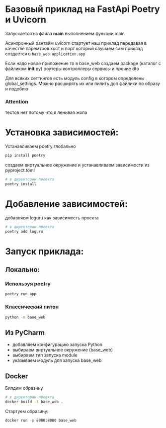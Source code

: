 # Базовый приклад на FastApi Poetry и Uvicorn

Запускается из файла __main__ выполнением функции main

Асинхронный рантайм uvicorn стартует наш приклад передавая в качестве паремтров хост и порт который слушаем
сам приклад создается в `base_web.application.app`

Если надо новое приложение то в base_web создаем package (каталог с файликом __init__.py) роутеры контроллеры сервисы и прочие dto

Для всяких сеттингов есть модуль config в котором определены global_settings.
Можно расширять их или пилить доп файлики по образу и подобию

### Attention
тестов нет потому что я ленивая жопа

# Установка зависимостей:
Устанавливаем poetry глобально
```bash
pip install poetry
```
создаем виртуальное окружение и устанавливаем зависимости из pyproject.toml
```bash
# в директории проекта
poetry install 
```

# Добавление зависимостей:
добавляем loguru как зависимость проекта
```bash
# в директории проекта
poetry add loguru
```

# Запуск приклада:
## Локально:
### Используя poetry
```bash
poetry run app
```
### Классический питон
```bash
python -m base_web
```
## Из PyCharm
 - добавляем конфигурацию запуска Python
 - выбираем виртуальное окружение (base_web)
 - выбираем тип запуска module
 - указываем модуль для запуска base_web

## Docker
Билдим образину
```bash
# в директории проекта
docker build -t base_web .
```

Стартуем образину:
```bash
docker run -p 8080:8000 base_web
```



